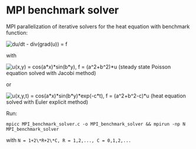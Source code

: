 # MPI benchmark solver

MPI parallelization of iterative solvers for the heat equation with benchmark function:

![du/dt - div(grad(u)) = f](http://www.sciweavers.org/upload/Tex2Img_1542331645/eqn.png)

with

![u(x,y) = cos(a\*x)\*sin(b\*y), f = (a^2+b^2)*u](http://www.sciweavers.org/upload/Tex2Img_1542331701/eqn.png) (steady state Poisson equation solved with Jacobi method)

or

![u(x,y,t) = cos(a\*x)\*sin(b\*y)*exp(-c\*t), f = (a^2+b^2-c)*u](http://www.sciweavers.org/upload/Tex2Img_1542331759/eqn.png) (heat equation solved with Euler explicit method)

Run:

`mpicc MPI_benchmark_solver.c -o MPI_benchmark_solver && mpirun -np N MPI_benchmark_solver`

with `N = 1+2\*R+2\*C, R = 1,2,..., C = 0,1,2,...`
